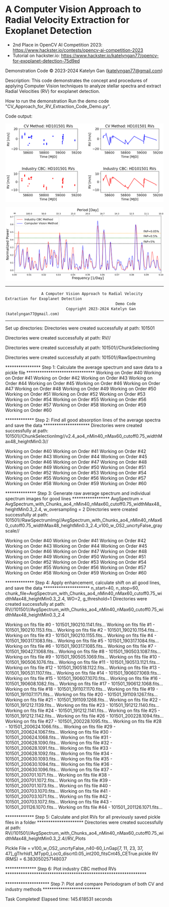 # A Computer Vision Approach to Radial Velocity Extraction for Exoplanet Detection 
* 2nd Place in OpenCV AI Competition 2023: https://www.hackster.io/contests/opencv-ai-competition-2023
* Tutorial on hackster.io: https://www.hackster.io/katelyngan77/opencv-for-exoplanet-detection-75d9ed
  
Demonstration Code  © 2023-2024 Katelyn Gan (katelyngan77@gmail.com)

Description: This code demonstrates the concept and procedures of applying Computer Vision techniques to analyze stellar spectra and extract Radial Velocities (RV) for exoplanet detection. 

How to run the demonstration
Run the demo code "CV_Approach_for_RV_Extraction_Code_Demo.py".

Code output: 

![Industry CBC method RVs](output_images/6.png) 


![Periodogram: CV method vs. Industry CBC method](output_images/5.png)

**********************************************************************************************************************

                    A Computer Vision Approach to Radial Velocity Extraction for Exoplanet Detection                  
                                                     Demo Code                                                            
                               Copyright 2023-2024 Katelyn Gan (katelyngan77@gmail.com)                                   

**********************************************************************************************************************

Set up directories:
Directories were created successfully at path: 
101501

Directories were created successfully at path: 
RV//

Directories were created successfully at path: 
101501//ChunkSelectionImg

Directories were created successfully at path: 
101501//RawSpectrumImg


**************** Step 1: Calculate the average spectrum and save data to a pickle file *******************************
Working on Order #40
Working on Order #41
Working on Order #42
Working on Order #43
Working on Order #44
Working on Order #45
Working on Order #46
Working on Order #47
Working on Order #48
Working on Order #49
Working on Order #50
Working on Order #51
Working on Order #52
Working on Order #53
Working on Order #54
Working on Order #55
Working on Order #56
Working on Order #57
Working on Order #58
Working on Order #59
Working on Order #60

************* Step 2: Find all good absorption lines of the average spectra and save the data  *********************
Directories were created successfully at path: 
101501//ChunkSelectionImg//v2.4_ao4_nMin40_nMax60_cutoff0.75_widthMax48_heightMin0.3//

Working on Order #40 
Working on Order #41 
Working on Order #42 
Working on Order #43 
Working on Order #44 
Working on Order #45 
Working on Order #46 
Working on Order #47 
Working on Order #48 
Working on Order #49 
Working on Order #50 
Working on Order #51 
Working on Order #52 
Working on Order #53 
Working on Order #54 
Working on Order #55 
Working on Order #56 
Working on Order #57 
Working on Order #58 
Working on Order #59 
Working on Order #60 

************** Step 3: Generate raw average spectrum and individual spectrum images for good lines *****************
AvgSpectrum = AvgSpectrum_with_Chunks_ao4_nMin40_nMax60_cutoff0.75_widthMax48_heightMin0.3_2.4, w_oversampling = 2
Directories were created successfully at path: 
101501//RawSpectrumImg//AvgSpectrum_with_Chunks_ao4_nMin40_nMax60_cutoff0.75_widthMax48_heightMin0.3_2.4_v100_w_OS2_uncrtyFalse_grayscale//

Working on Order #40
Working on Order #41
Working on Order #42
Working on Order #43
Working on Order #44
Working on Order #45
Working on Order #46
Working on Order #47
Working on Order #48
Working on Order #49
Working on Order #50
Working on Order #51
Working on Order #52
Working on Order #53
Working on Order #54
Working on Order #55
Working on Order #56
Working on Order #57
Working on Order #58
Working on Order #59
Working on Order #60

************* Step 4: Apply enhancement, calculate shift on all good lines, and save the data  *********************
n_start=40, n_stop=60, chunk_file=AvgSpectrum_with_Chunks_ao4_nMin40_nMax60_cutoff0.75_widthMax48_heightMin0.3_2.4, WO=2, g_threshold=1
Directories were created successfully at path: 
RV//101501//AvgSpectrum_with_Chunks_ao4_nMin40_nMax60_cutoff0.75_widthMax48_heightMin0.3_2.4

Working on fits file #0 - 101501_190210.1141.fits...
Working on fits file #1 - 101501_190210.1153.fits...
Working on fits file #2 - 101501_190210.1154.fits...
Working on fits file #3 - 101501_190210.1155.fits...
Working on fits file #4 - 101501_190317.1083.fits...
Working on fits file #5 - 101501_190317.1084.fits...
Working on fits file #6 - 101501_190317.1085.fits...
Working on fits file #7 - 101501_190427.1068.fits...
Working on fits file #8 - 101501_190503.1087.fits...
Working on fits file #9 - 101501_190505.1069.fits...
Working on fits file #10 - 101501_190506.1076.fits...
Working on fits file #11 - 101501_190513.1121.fits...
Working on fits file #12 - 101501_190518.1122.fits...
Working on fits file #13 - 101501_190531.1107.fits...
Working on fits file #14 - 101501_190607.1069.fits...
Working on fits file #15 - 101501_190607.1070.fits...
Working on fits file #16 - 101501_190608.1082.fits...
Working on fits file #17 - 101501_190612.1068.fits...
Working on fits file #18 - 101501_191107.1170.fits...
Working on fits file #19 - 101501_191107.1171.fits...
Working on fits file #20 - 101501_191109.1267.fits...
Working on fits file #21 - 101501_191109.1268.fits...
Working on fits file #22 - 101501_191212.1139.fits...
Working on fits file #23 - 101501_191212.1140.fits...
Working on fits file #24 - 101501_191212.1141.fits...
Working on fits file #25 - 101501_191212.1142.fits...
Working on fits file #26 - 101501_200228.1094.fits...
Working on fits file #27 - 101501_200228.1095.fits...
Working on fits file #28 - 101501_200624.1066.fits...
Working on fits file #29 - 101501_200624.1067.fits...
Working on fits file #30 - 101501_200624.1068.fits...
Working on fits file #31 - 101501_200628.1090.fits...
Working on fits file #32 - 101501_200628.1091.fits...
Working on fits file #33 - 101501_200628.1092.fits...
Working on fits file #34 - 101501_200630.1093.fits...
Working on fits file #35 - 101501_200630.1094.fits...
Working on fits file #36 - 101501_200630.1096.fits...
Working on fits file #37 - 101501_200701.1071.fits...
Working on fits file #38 - 101501_200701.1072.fits...
Working on fits file #39 - 101501_200701.1073.fits...
Working on fits file #40 - 101501_200703.1070.fits...
Working on fits file #41 - 101501_200703.1071.fits...
Working on fits file #42 - 101501_200703.1072.fits...
Working on fits file #43 - 101501_201126.1070.fits...
Working on fits file #44 - 101501_201126.1071.fits...

************* Step 5: Calculate and plot RVs for all previously saved pickle files in a folder *********************
Directories were created successfully at path: 
RV//101501//AvgSpectrum_with_Chunks_ao4_nMin40_nMax60_cutoff0.75_widthMax48_heightMin0.3_2.4//RV_Plots

Pickle File = v100_w_OS2_uncrtyFalse_n40-60_LnGap[7, 11, 23, 37, 47]_gThrhld1_MTyp0_Loc0_discrt0.05_int200_fitsCnt45_CETrue.pickle
    RV (RMS) = 6.383050257148037

************** Step 6: Plot industry CBC method RVs ****************************************************************

******************** Step 7: Plot and compare Periodogram of both CV and industry methods **************************

Task Completed! Elapsed time: 145.618531 seconds
